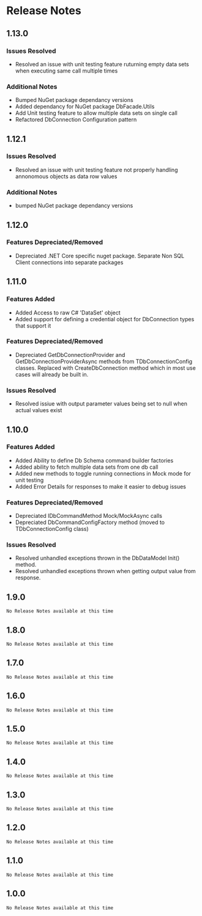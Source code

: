﻿# Release Notes

## 1.13.0
### Issues Resolved
- Resolved an issue with unit testing feature ruturning empty data sets when executing same call multiple times

### Additional Notes
- Bumped NuGet package dependancy versions
- Added dependancy for NuGet package DbFacade.Utils
- Add Unit testing feature to allow multiple data sets on single call
- Refactored DbConnection Configuration pattern


## 1.12.1
### Issues Resolved
- Resolved an issue with unit testing feature not properly handling annonomous objects as data row values

### Additional Notes
- bumped NuGet package dependancy versions

## 1.12.0

### Features Depreciated/Removed
- Depreciated .NET Core specific nuget package. Separate Non SQL Client connections into separate packages


## 1.11.0
### Features Added
- Added Access to raw C# 'DataSet' object
- Added support for defining a credential object for DbConnection types that support it

### Features Depreciated/Removed
- Depreciated GetDbConnectionProvider and GetDbConnectionProviderAsync methods from TDbConnectionConfig classes. Replaced with CreateDbConnection method which in most use cases will already be built in.

### Issues Resolved
- Resolved issiue with output parameter values being set to null when actual values exist

## 1.10.0
### Features Added
- Added Ability to define Db Schema command builder factories
- Added ability to fetch multiple data sets from one db call
- Added new methods to toggle running connections in Mock mode for unit testing 
- Added Error Details for responses to make it easier to debug issues

### Features Depreciated/Removed
- Depreciated IDbCommandMethod Mock/MockAsync calls
- Depreciated DbCommandConfigFactory<TDbConnectionConfig> method (moved to TDbConnectionConfig class)

### Issues Resolved
- Resolved unhandled exceptions thrown in the DbDataModel Init() method.
- Resolved unhandled exceptions thrown when getting output value from response.

## 1.9.0
`No Release Notes available at this time`

## 1.8.0
`No Release Notes available at this time`

## 1.7.0
`No Release Notes available at this time`

## 1.6.0
`No Release Notes available at this time`

## 1.5.0
`No Release Notes available at this time`

## 1.4.0
`No Release Notes available at this time`

## 1.3.0
`No Release Notes available at this time`

## 1.2.0
`No Release Notes available at this time`

## 1.1.0
`No Release Notes available at this time`

## 1.0.0
`No Release Notes available at this time`